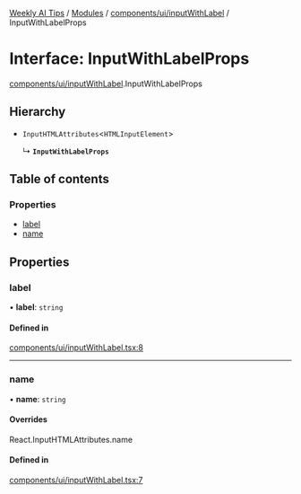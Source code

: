 [Weekly AI Tips](../README.md) / [Modules](../modules.md) / [components/ui/inputWithLabel](../modules/components_ui_inputWithLabel.md) / InputWithLabelProps

# Interface: InputWithLabelProps

[components/ui/inputWithLabel](../modules/components_ui_inputWithLabel.md).InputWithLabelProps

## Hierarchy

- `InputHTMLAttributes`\<`HTMLInputElement`\>

  ↳ **`InputWithLabelProps`**

## Table of contents

### Properties

- [label](components_ui_inputWithLabel.InputWithLabelProps.md#label)
- [name](components_ui_inputWithLabel.InputWithLabelProps.md#name)

## Properties

### label

• **label**: `string`

#### Defined in

[components/ui/inputWithLabel.tsx:8](https://github.com/alexsoyes/weekly-ai-tips/blob/b3fea4afd71b68632685f2d382621a10bad6affa/components/ui/inputWithLabel.tsx#L8)

___

### name

• **name**: `string`

#### Overrides

React.InputHTMLAttributes.name

#### Defined in

[components/ui/inputWithLabel.tsx:7](https://github.com/alexsoyes/weekly-ai-tips/blob/b3fea4afd71b68632685f2d382621a10bad6affa/components/ui/inputWithLabel.tsx#L7)
